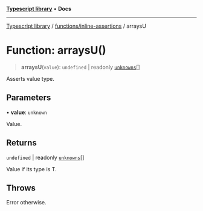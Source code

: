 [**Typescript library**](../../../index.md) • **Docs**

***

[Typescript library](../../../modules.md) / [functions/inline-assertions](../index.md) / arraysU

# Function: arraysU()

> **arraysU**(`value`): `undefined` \| readonly [`unknowns`](../../../types/core/type-aliases/unknowns.md)[]

Asserts value type.

## Parameters

• **value**: `unknown`

Value.

## Returns

`undefined` \| readonly [`unknowns`](../../../types/core/type-aliases/unknowns.md)[]

Value if its type is T.

## Throws

Error otherwise.
